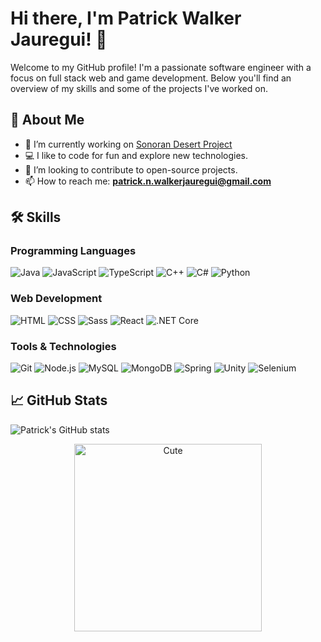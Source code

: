 # Hi there, I'm Patrick Walker Jauregui! 👋

Welcome to my GitHub profile! I'm a passionate software engineer with a focus on full stack web and game development. Below you'll find an overview of my skills and some of the projects I've worked on.

## 🚀 About Me

- 🔭 I’m currently working on [Sonoran Desert Project](https://github.com/PatrickNWJ/Sonoran-Desert-Project)
- 💻 I like to code for fun and explore new technologies.
- 🌟 I’m looking to contribute to open-source projects.
- 📫 How to reach me: **patrick.n.walkerjauregui@gmail.com**

## 🛠 Skills

### Programming Languages
![Java](https://img.shields.io/badge/Java-%23ED8B00.svg?style=for-the-badge&logo=java&logoColor=white)
![JavaScript](https://img.shields.io/badge/JavaScript-%23323330.svg?style=for-the-badge&logo=javascript&logoColor=%23F7DF1E)
![TypeScript](https://img.shields.io/badge/TypeScript-%23007ACC.svg?style=for-the-badge&logo=typescript&logoColor=white)
![C++](https://img.shields.io/badge/C++-%2300599C.svg?style=for-the-badge&logo=c%2B%2B&logoColor=white)
![C#](https://img.shields.io/badge/C%23-239120?style=for-the-badge&logo=c-sharp&logoColor=white)
![Python](https://img.shields.io/badge/Python-%2314354C.svg?style=for-the-badge&logo=python&logoColor=white)

### Web Development
![HTML](https://img.shields.io/badge/HTML5-%23E34F26.svg?style=for-the-badge&logo=html5&logoColor=white)
![CSS](https://img.shields.io/badge/CSS3-%231572B6.svg?style=for-the-badge&logo=css3&logoColor=white)
![Sass](https://img.shields.io/badge/Sass-%23CC6699.svg?style=for-the-badge&logo=sass&logoColor=white)
![React](https://img.shields.io/badge/React-%2320232A.svg?style=for-the-badge&logo=react&logoColor=%2361DAFB)
![.NET Core](https://img.shields.io/badge/.NET%20Core-5C2D91?style=for-the-badge&logo=dot-net&logoColor=white)

### Tools & Technologies
![Git](https://img.shields.io/badge/Git-%23F05033.svg?style=for-the-badge&logo=git&logoColor=white)
![Node.js](https://img.shields.io/badge/Node.js-43853D?style=for-the-badge&logo=node-dot-js&logoColor=white)
![MySQL](https://img.shields.io/badge/MySQL-%2300f.svg?style=for-the-badge&logo=mysql&logoColor=white)
![MongoDB](https://img.shields.io/badge/MongoDB-%2347A248.svg?style=for-the-badge&logo=mongodb&logoColor=white)
![Spring](https://img.shields.io/badge/Spring-%236DB33F.svg?style=for-the-badge&logo=spring&logoColor=white)
![Unity](https://img.shields.io/badge/Unity-%23000000.svg?style=for-the-badge&logo=unity&logoColor=white)
![Selenium](https://img.shields.io/badge/Selenium-%43B02A.svg?style=for-the-badge&logo=selenium&logoColor=white)

## 📈 GitHub Stats

![Patrick's GitHub stats](https://github-readme-stats.vercel.app/api?username=PatrickNWJ&show_icons=true&theme=radical)

<p align="center">
  <img src="https://piskel-imgstore-b.appspot.com/img/09c3de19-4031-11ef-8417-471369f745b6.gif" alt="Cute" width="300"/>
</p>
